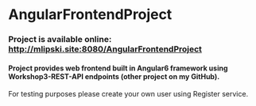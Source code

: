 # AngularFrontendProject

### Project is available online: http://mlipski.site:8080/AngularFrontendProject
#### Project provides web frontend built in Angular6 framework using Workshop3-REST-API endpoints (other project on my GitHub). 
For testing purposes please create your own user using Register service.